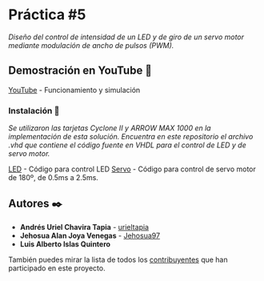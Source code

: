 # Práctica #5

_Diseño del control de intensidad de un LED y de giro de un servo motor mediante modulación de ancho de pulsos (PWM)._

## Demostración en YouTube 🚀

[YouTube](https://youtu.be/wAxsZUkjq9I) - Funcionamiento y simulación

### Instalación 🔧

_Se utilizaron las tarjetas Cyclone II y ARROW MAX 1000 en la implementación de esta solución. Encuentra en este repositorio el archivo .vhd que contiene el código fuente en VHDL para el control de LED y de servo motor._

[LED](https://github.com/Jehosua97/Practicas-VLSI/blob/master/Practica%205/prac5_led.vhd) - Código para control LED
[Servo](https://github.com/Jehosua97/Practicas-VLSI/blob/master/Practica%205/prac5_servo.vhd) - Código para control de servo motor de 180º, de 0.5ms a 2.5ms.

## Autores ✒️

* **Andrés Uriel Chavira Tapia** - [urieltapia](https://github.com/urieltapia)
* **Jehosua Alan Joya Venegas** - [Jehosua97](https://github.com/Jehosua97)
* **Luis Alberto Islas Quintero**

También puedes mirar la lista de todos los [contribuyentes](https://github.com/Jehosua97/Practicas-VLSI/contributors) que han participado en este proyecto. 